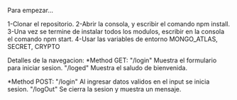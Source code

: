 Para empezar...

1-Clonar el repositorio.
2-Abrir la consola, y escribir el comando npm install.
3-Una vez se termine de instalar todos los modulos, escribir en la consola el comando npm start.
4-Usar las variables de entorno MONGO_ATLAS, SECRET, CRYPTO

Detalles de la navegacion:
*Method GET:
"/login" Muestra el formulario para iniciar sesion.
"/loged" Muestra el saludo de bienvenida.

*Method POST:
"/login" Al ingresar datos validos en el input se inicia sesion.
"/logOut" Se cierra la sesion y muestra un mensaje.
